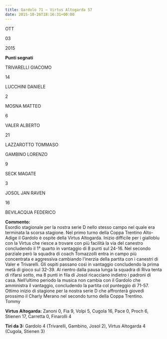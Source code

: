 ```yaml
---
title: Gardolo 71 – Virtus Altogarda 57
date: 2015-10-26T18:16:31+00:00
---
```

OTT

03

2015

**Punti segnati**

TRIVARELLI GIACOMO

14

LUCCHINI DANIELE

2

MOSNA MATTEO

6

VALER ALBERTO

21

LAZZAROTTO TOMMASO

GAMBINO LORENZO

9

SECK MAGATE

3

JOSOL JAN RAVEN

16

BEVILACQUA FEDERICO

**Commento:**  
Esordio stagionale per la nostra serie D nello stesso campo nel quale era terminata la scorsa stagione. Nel primo turno della Coppa Trentino Alto-Adige il Gardolo è ospite della Virtus Altogarda. Inizio difficile per i gialloblu con la Virtus che riesce a trovare con più facilità la via del canestro concludendo il 1° quarto in vantaggio di 8 punti sul 24-16. Nel secondo parziale però la squadra di coach Tomazzolli entra in campo più concentrata e aggressiva cambiando l’inerzia della partita con i canestri di Valer e Trivarelli. Gli ospiti passano così in vantaggio concludendo la prima metà di gioco sul 32-39. Al rientro dalla pausa lunga la squadra di Riva tenta di rifarsi sotto, ma 8 punti in fila di Josol ricacciano indietro i padroni di casa. Nell’ultimo periodo la musica non cambia con il Gardolo che amministra il vantaggio, concludendo la partita col punteggio di 71-57. Ottimo inizio di stagione per la nostra serie D che affronterà giovedì prossimo il Charly Merano nel secondo turno della Coppa Trentino.  
Tommy

**Virtus Altogarda:** Zanoni 0, Fia 9, Volpi 5, Cugola 16, Pace 0, Proch 6, Stienen 17, Carretta 0, Finarolli 4

**Tiri da 3:** Gardolo 4 (Trivarelli, Gambino, Josol 2), Virtus Altogarda 4 (Cugola, Stienen 3)